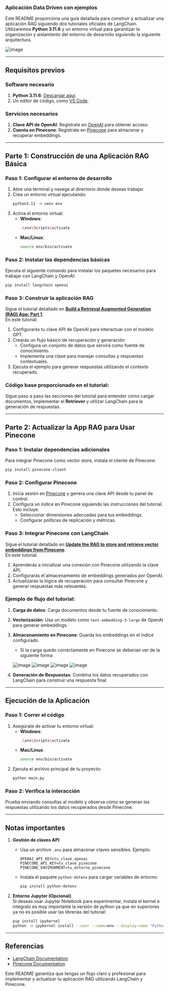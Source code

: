 ### **Aplicación Data Driven con ejemplos** 

Este README proporciona una guía detallada para construir y actualizar una aplicación RAG siguiendo dos tutoriales oficiales de LangChain. Utilizaremos **Python 3.11.6** y un entorno virtual para garantizar la organización y aislamiento del entorno de desarrollo siguiendo la siguiente arquitectura.

![image](https://github.com/user-attachments/assets/d88df605-6259-4b21-ba6a-47c8ea9aa1b5)
  

---

## **Requisitos previos**  

### Software necesario  
1. **Python 3.11.6**: [Descargar aquí](https://www.python.org/downloads/).  
2. Un editor de código, como [VS Code](https://code.visualstudio.com/).

### Servicios necesarios  
1. **Clave API de OpenAI**: Regístrate en [OpenAI](https://platform.openai.com/) para obtener acceso.  
2. **Cuenta en Pinecone**: Regístrate en [Pinecone](https://www.pinecone.io/) para almacenar y recuperar embeddings.  

---

## **Parte 1: Construcción de una Aplicación RAG Básica**  

### Paso 1: Configurar el entorno de desarrollo  

1. Abre una terminal y navega al directorio donde deseas trabajar.  
2. Crea un entorno virtual ejecutando:  
   ```bash
   python3.11 -m venv env
   ```  
3. Activa el entorno virtual:  
   - **Windows**:  
     ```bash
     .\env\Scripts\activate
     ```  
   - **Mac/Linux**:  
     ```bash
     source env/bin/activate
     ```  

### Paso 2: Instalar las dependencias básicas  

Ejecuta el siguiente comando para instalar los paquetes necesarios para trabajar con LangChain y OpenAI:  
```bash
pip install langchain openai
```  

### Paso 3: Construir la aplicación RAG  

Sigue el tutorial detallado en **[Build a Retrieval Augmented Generation (RAG) App: Part 1](https://python.langchain.com/docs/tutorials/rag/)**.  
En este tutorial:  
1. Configurarás tu clave API de OpenAI para interactuar con el modelo GPT.  
2. Crearás un flujo básico de recuperación y generación:  
   - Configura un conjunto de datos que servirá como fuente de conocimiento.  
   - Implementa una clase para manejar consultas y respuestas contextuales.  
3. Ejecuta el ejemplo para generar respuestas utilizando el contexto recuperado.  

### Código base proporcionado en el tutorial:  
Sigue paso a paso las secciones del tutorial para entender cómo cargar documentos, implementar el **Retriever** y utilizar LangChain para la generación de respuestas.  

---

## **Parte 2: Actualizar la App RAG para Usar Pinecone**  

### Paso 1: Instalar dependencias adicionales  

Para integrar Pinecone como vector store, instala el cliente de Pinecone:  
```bash
pip install pinecone-client
```  

### Paso 2: Configurar Pinecone  

1. Inicia sesión en [Pinecone](https://www.pinecone.io/) y genera una clave API desde tu panel de control.  
2. Configura un índice en Pinecone siguiendo las instrucciones del tutorial. Esto incluye:  
   - Seleccionar dimensiones adecuadas para tus embeddings.  
   - Configurar políticas de replicación y métricas.  

### Paso 3: Integrar Pinecone con LangChain  

Sigue el tutorial detallado en **[Update the RAG to store and retrieve vector embeddings from Pinecone](https://python.langchain.com/docs/integrations/vectorstores/pinecone/)**.  
En este tutorial:  
1. Aprenderás a inicializar una conexión con Pinecone utilizando la clave API.  
2. Configurarás el almacenamiento de embeddings generados por OpenAI.  
3. Actualizarás la lógica de recuperación para consultar Pinecone y generar respuestas más relevantes.  

### Ejemplo de flujo del tutorial:  
1. **Carga de datos**: Carga documentos desde tu fuente de conocimiento.  
2. **Vectorización**: Usa un modelo como `text-embedding-3-large` de OpenAI para generar embeddings.  
3. **Almacenamiento en Pinecone**: Guarda los embeddings en el índice configurado.

   - Si la carga quedo correctamente en Pinecone se deberian ver de la siguiente forma

   ![image](https://github.com/user-attachments/assets/2e4b3a78-e09b-4ff0-b28a-c0169482196e)
   ![image](https://github.com/user-attachments/assets/c081717f-7c49-4764-a21d-094ed9341ece)
   ![image](https://github.com/user-attachments/assets/b51cde29-6ccf-4f7a-8b1f-4c1f41e8538d)
   ![image](https://github.com/user-attachments/assets/40d19c77-a1c9-4e5c-a86b-3849f32eeee8)

4. **Generación de Respuestas**: Combina los datos recuperados con LangChain para construir una respuesta final.  

---

## **Ejecución de la Aplicación**  

### Paso 1: Correr el código  
1. Asegúrate de activar tu entorno virtual:  
   - **Windows**:  
     ```bash
     .\env\Scripts\activate
     ```  
   - **Mac/Linux**:  
     ```bash
     source env/bin/activate
     ```  
2. Ejecuta el archivo principal de tu proyecto:  
   ```bash
   python main.py
   ```  

### Paso 2: Verifica la interacción  
Prueba enviando consultas al modelo y observa cómo se generan las respuestas utilizando los datos recuperados desde Pinecone.  

---

## **Notas importantes**  

1. **Gestión de claves API**:  
   - Usa un archivo `.env` para almacenar claves sensibles. Ejemplo:  
     ```env
     OPENAI_API_KEY=tu_clave_openai
     PINECONE_API_KEY=tu_clave_pinecone
     PINECONE_ENVIRONMENT=tu_entorno_pinecone
     ```  
   - Instala el paquete `python-dotenv` para cargar variables de entorno:  
     ```bash
     pip install python-dotenv
     ```  

2. **Entorno Jupyter (Opcional)**:  
   Si deseas usar Jupyter Notebook para experimentar, instala el kernel e intégralo es muy importante la versión de python ya que en superiores ya no es posible usar las librerías del tutorial:  
   ```bash
   pip install ipykernel
   python -m ipykernel install --user --name=env --display-name "Python 3.11.6 (env)"
   ```  

---

## **Referencias**  
- [LangChain Documentation](https://python.langchain.com/)  
- [Pinecone Documentation](https://docs.pinecone.io/)  

Este README garantiza que tengas un flujo claro y profesional para implementar y actualizar tu aplicación RAG utilizando LangChain y Pinecone.
